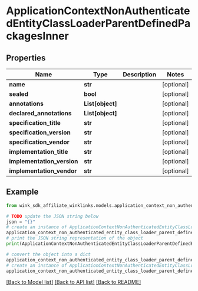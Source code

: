# ApplicationContextNonAuthenticatedEntityClassLoaderParentDefinedPackagesInner


## Properties

Name | Type | Description | Notes
------------ | ------------- | ------------- | -------------
**name** | **str** |  | [optional] 
**sealed** | **bool** |  | [optional] 
**annotations** | **List[object]** |  | [optional] 
**declared_annotations** | **List[object]** |  | [optional] 
**specification_title** | **str** |  | [optional] 
**specification_version** | **str** |  | [optional] 
**specification_vendor** | **str** |  | [optional] 
**implementation_title** | **str** |  | [optional] 
**implementation_version** | **str** |  | [optional] 
**implementation_vendor** | **str** |  | [optional] 

## Example

```python
from wink_sdk_affiliate_winklinks.models.application_context_non_authenticated_entity_class_loader_parent_defined_packages_inner import ApplicationContextNonAuthenticatedEntityClassLoaderParentDefinedPackagesInner

# TODO update the JSON string below
json = "{}"
# create an instance of ApplicationContextNonAuthenticatedEntityClassLoaderParentDefinedPackagesInner from a JSON string
application_context_non_authenticated_entity_class_loader_parent_defined_packages_inner_instance = ApplicationContextNonAuthenticatedEntityClassLoaderParentDefinedPackagesInner.from_json(json)
# print the JSON string representation of the object
print(ApplicationContextNonAuthenticatedEntityClassLoaderParentDefinedPackagesInner.to_json())

# convert the object into a dict
application_context_non_authenticated_entity_class_loader_parent_defined_packages_inner_dict = application_context_non_authenticated_entity_class_loader_parent_defined_packages_inner_instance.to_dict()
# create an instance of ApplicationContextNonAuthenticatedEntityClassLoaderParentDefinedPackagesInner from a dict
application_context_non_authenticated_entity_class_loader_parent_defined_packages_inner_from_dict = ApplicationContextNonAuthenticatedEntityClassLoaderParentDefinedPackagesInner.from_dict(application_context_non_authenticated_entity_class_loader_parent_defined_packages_inner_dict)
```
[[Back to Model list]](../README.md#documentation-for-models) [[Back to API list]](../README.md#documentation-for-api-endpoints) [[Back to README]](../README.md)


